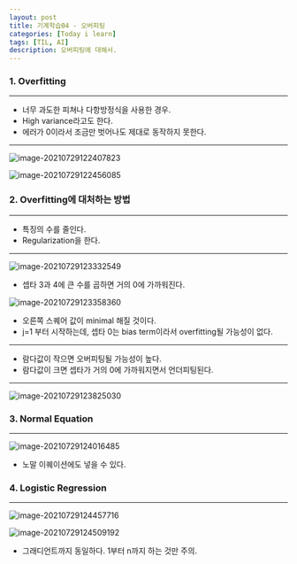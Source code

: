 ```yaml
---
layout: post
title: 기계학습04 - 오버피팅
categories: [Today i learn]
tags: [TIL, AI]
description: 오버피팅에 대해서.
---
```


### 1. Overfitting

---

- 너무 과도한 피쳐나 다항방정식을 사용한 경우.
- High variance라고도 한다.
- 에러가 0이라서 조금만 벗어나도 제대로 동작하지 못한다.

---

![image-20210729122407823](https://raw.githubusercontent.com/chunyunseo/ImageRepo/image/img/image-20210729122407823.png)

![image-20210729122456085](https://raw.githubusercontent.com/chunyunseo/ImageRepo/image/img/image-20210729122456085.png)

### 2. Overfitting에 대처하는 방법

---

- 특징의 수를 줄인다. 
- Regularization을 한다.

---

![image-20210729123332549](https://raw.githubusercontent.com/chunyunseo/ImageRepo/image/img/image-20210729123332549.png)

- 셉타 3과 4에 큰 수를 곱하면 거의 0에 가까워진다.

![image-20210729123358360](https://raw.githubusercontent.com/chunyunseo/ImageRepo/image/img/image-20210729123358360.png)

- 오른쪽 스퀘어 값이 minimal 해질 것이다. 
- j=1 부터 시작하는데, 셉타 0는 bias term이라서 overfitting될 가능성이 없다.

---

- 람다값이 작으면 오버피팅될 가능성이 높다.
- 람다값이 크면 셉타가 거의 0에 가까워지면서 언더피팅된다.

---

![image-20210729123825030](https://raw.githubusercontent.com/chunyunseo/ImageRepo/image/img/image-20210729123825030.png)

### 3. Normal Equation

---

![image-20210729124016485](https://raw.githubusercontent.com/chunyunseo/ImageRepo/image/img/image-20210729124016485.png)

- 노말 이퀘이션에도 넣을  수 있다.

### 4. Logistic Regression

---

![image-20210729124457716](https://raw.githubusercontent.com/chunyunseo/ImageRepo/image/img/image-20210729124457716.png)

![image-20210729124509192](https://raw.githubusercontent.com/chunyunseo/ImageRepo/image/img/image-20210729124509192.png)

- 그래디언트까지 동일하다. 1부터 n까지 하는 것만 주의.

